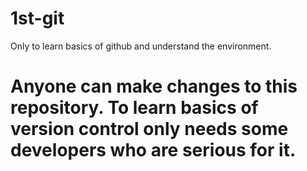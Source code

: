 # 1st-git
Only to learn basics of github and understand the environment.
# Anyone can make changes to this repository. To learn basics of version control only needs some developers who are serious for it. 

